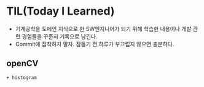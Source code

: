 # TIL(Today I Learned)

* 기계공학을 도메인 지식으로 한 SW엔지니어가 되기 위해 학습한 내용이나 개발 관련 경험들을 꾸준히 기록으로 남긴다.
* Commit에 집착하지 말자. 잠들기 전 하루가 부끄럽지 않으면 충분하다.

## openCV 

    + histogram

